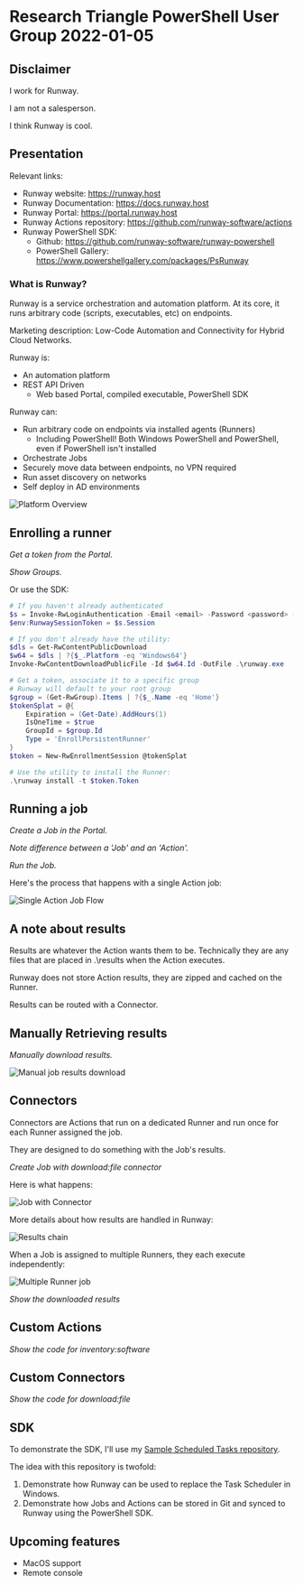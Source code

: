 # Research Triangle PowerShell User Group 2022-01-05

## Disclaimer

I work for Runway.

I am not a salesperson.

I think Runway is cool.

## Presentation

Relevant links:
- Runway website: https://runway.host
- Runway Documentation: https://docs.runway.host
- Runway Portal: https://portal.runway.host
- Runway Actions repository: https://github.com/runway-software/actions
- Runway PowerShell SDK:
  - Github: https://github.com/runway-software/runway-powershell
  - PowerShell Gallery: https://www.powershellgallery.com/packages/PsRunway

### What is Runway?

Runway is a service orchestration and automation platform. At its core, it runs arbitrary code (scripts, executables, etc) on endpoints.

Marketing description: Low-Code Automation and Connectivity for Hybrid Cloud Networks.

Runway is:
- An automation platform
- REST API Driven
  - Web based Portal, compiled executable, PowerShell SDK

Runway can:
- Run arbitrary code on endpoints via installed agents (Runners)
  - Including PowerShell! Both Windows PowerShell and PowerShell, even if PowerShell isn't installed
- Orchestrate Jobs
- Securely move data between endpoints, no VPN required
- Run asset discovery on networks
- Self deploy in AD environments

![Platform Overview](assets/platformoverview.png)

## Enrolling a runner

*Get a token from the Portal.*

*Show Groups.*

Or use the SDK:

```powershell
# If you haven't already authenticated
$s = Invoke-RwLoginAuthentication -Email <email> -Password <password> -Remember
$env:RunwaySessionToken = $s.Session

# If you don't already have the utility:
$dls = Get-RwContentPublicDownload
$w64 = $dls | ?{$_.Platform -eq 'Windows64'}
Invoke-RwContentDownloadPublicFile -Id $w64.Id -OutFile .\runway.exe

# Get a token, associate it to a specific group
# Runway will default to your root group
$group = (Get-RwGroup).Items | ?{$_.Name -eq 'Home'}
$tokenSplat = @{
    Expiration = (Get-Date).AddHours(1)
    IsOneTime = $true
    GroupId = $group.Id
    Type = 'EnrollPersistentRunner'
}
$token = New-RwEnrollmentSession @tokenSplat

# Use the utility to install the Runner:
.\runway install -t $token.Token
```

## Running a job

*Create a Job in the Portal.*

*Note difference between a 'Job' and an 'Action'.*

*Run the Job.*

Here's the process that happens with a single Action job:

![Single Action Job Flow](assets/define-job.png)

## A note about results

Results are whatever the Action wants them to be. Technically they are any files that are placed in .\results when the Action executes.

Runway does not store Action results, they are zipped and cached on the Runner.

Results can be routed with a Connector.

## Manually Retrieving results

*Manually download results.*

![Manual job results download](assets/dl-job-results.png)

## Connectors

Connectors are Actions that run on a dedicated Runner and run once for each Runner assigned the job.

They are designed to do something with the Job's results.

*Create Job with download:file connector*

Here is what happens:

![Job with Connector](assets/job-w-connector.png)

More details about how results are handled in Runway:

![Results chain](assets/results-chain.png)

When a Job is assigned to multiple Runners, they each execute independently:

![Multiple Runner job](assets/action-chain.png)

*Show the downloaded results*

## Custom Actions

*Show the code for inventory:software*

## Custom Connectors

*Show the code for download:file*

## SDK

To demonstrate the SDK, I'll use my [Sample Scheduled Tasks repository](https://github.com/Runway-Software/sample-scheduled-tasks).

The idea with this repository is twofold:

1. Demonstrate how Runway can be used to replace the Task Scheduler in Windows.
2. Demonstrate how Jobs and Actions can be stored in Git and synced to Runway using the PowerShell SDK.

## Upcoming features

- MacOS support
- Remote console